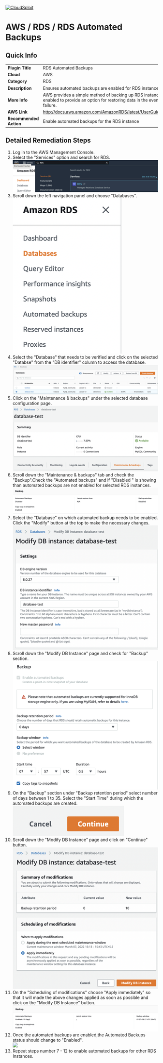 [![CloudSploit](https://cloudsploit.com/img/logo-new-big-text-100.png "CloudSploit")](https://cloudsploit.com)

# AWS / RDS / RDS Automated Backups

## Quick Info

| | |
|-|-|
| **Plugin Title** | RDS Automated Backups |
| **Cloud** | AWS |
| **Category** | RDS |
| **Description** | Ensures automated backups are enabled for RDS instances |
| **More Info** | AWS provides a simple method of backing up RDS instances at a regular interval. This should be enabled to provide an option for restoring data in the event of a database compromise or hardware failure. |
| **AWS Link** | http://docs.aws.amazon.com/AmazonRDS/latest/UserGuide/USER_WorkingWithAutomatedBackups.html |
| **Recommended Action** | Enable automated backups for the RDS instance |

## Detailed Remediation Steps
1. Log in to the AWS Management Console.
2. Select the "Services" option and search for RDS. </br> <img src="/resources/aws/rds/rds-automated-backups/step2.png"/>
3. Scroll down the left navigation panel and choose "Databases". </br> <img src="/resources/aws/rds/rds-automated-backups/step3.png"/>
4. Select the "Database" that needs to be verified and click on the  selected "Databse" from the "DB identifier" column to access the database.</br><img src="/resources/aws/rds/rds-automated-backups/step4.png"/>
5. Click on the "Maintenance & backups" under the selected database configuration page.</br><img src="/resources/aws/rds/rds-automated-backups/step5.png"/>
6. Scroll down the "Maintenance & backups" tab and check the "Backup".Check the "Automated backups" and if "Disabled " is showing than automated backups are not enabled for selected RDS instances.</br><img src="/resources/aws/rds/rds-automated-backups/step6.png"/>
7. Select the "Database" on which automated backup needs to be enabled. Click the "Modify" button at the top to make the necessary changes.</br><img src="/resources/aws/rds/rds-automated-backups/step8.png"/>
8. Scroll down the "Modify DB Instance" page and check for "Backup" section.</br><img src="/resources/aws/rds/rds-automated-backups/step9.png"/>
9. On the "Backup" section under "Backup retention period" select number of days between 1 to 35. Select the "Start Time" during which the automated backups are created. </br><img src="/resources/aws/rds/rds-automated-backups/step10.png"/>
10. Scroll down the "Modify DB Instance" page and click on "Continue" button. </br><img src="/resources/aws/rds/rds-automated-backups/step11.png"/>
11. On the "Scheduling of modifications" choose "Apply immediately" so that it will made the above changes applied as soon as possible and click on the "Modify DB Instance" button. </br><img src="/resources/aws/rds/rds-automated-backups/step12.png"/>
12. Once the automated backups are enabled,the Automated Backups status should change to "Enabled".</br><img src="/resources/aws/rds/rds-automated-backups/step13.png"/>
13. Repeat steps number 7 - 12 to enable automated backups for other RDS Instances. </br>
